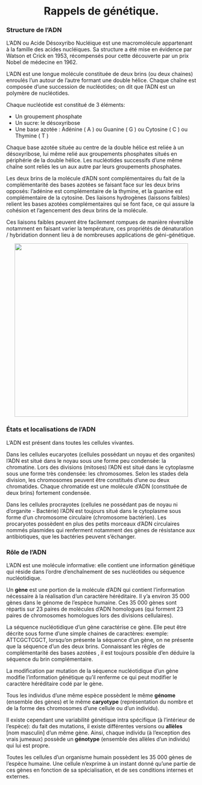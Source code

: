 **<div align="center"><h1>Rappels de génétique.</h1></div>**

### Structure de l’ADN

L’ADN ou Acide Désoxyribo Nucléique est une macromolécule appartenant à la famille des acides nucléiques. Sa structure a été mise en évidence par Watson et Crick en 1953, récompensés pour cette découverte par un prix Nobel de médecine en 1962.

L’ADN est une longue molécule constituée de deux brins (ou deux chaines) enroulés l’un autour de l’autre formant une double hélice. Chaque chaîne est composée d’une succession de nucléotides; on dit que l’ADN est un polymère de nucléotides. 

Chaque nucléotide est constitué de 3 éléments: 

- Un groupement phosphate 
- Un sucre: le désoxyribose
- Une base azotée : Adénine ( A ) ou Guanine ( G ) ou Cytosine ( C ) ou Thymine ( T )

Chaque base azotée située au centre de la double hélice est reliée à un désoxyribose, lui même relié aux groupements phosphates situés en périphérie de la double hélice. Les nucléotides successifs d’une même chaîne sont reliés les un aux autre par leurs groupements phosphates. 

Les deux brins de la molécule d’ADN sont complémentaires du fait de la complémentarité des bases azotées se faisant face sur les deux brins opposés: l’adénine est complémentaire de la thymine, et la guanine est complémentaire de la cytosine. Des liaisons hydrogènes (laissons faibles) relient les bases azotées complémentaires qui se font face, ce qui assure la cohésion et l’agencement des deux brins de la molécule.

Ces liaisons faibles peuvent être facilement rompues de manière réversible notamment en faisant varier  la température, ces propriétés de dénaturation / hybridation donnent lieu à de nombreuses applications de géni-génétique.

<p align="center">

<a href="https://ipfs.io/ipfs/QmPLyTHkUiGngbGLXFkx7QxTxECMsnmpfhhXZhzNpNcrMV">	
<img src="https://ipfs.io/ipfs/QmPLyTHkUiGngbGLXFkx7QxTxECMsnmpfhhXZhzNpNcrMV" height=460>
</a>
</p>


### États et localisations de l’ADN

L’ADN est présent dans toutes les cellules vivantes.

Dans les cellules eucaryotes (cellules possédant un noyau et des organites) l’ADN est situé dans le noyau sous une forme peu condensée: la chromatine. Lors des divisions (mitoses) l’ADN est situé dans le cytoplasme sous une forme très condensée: les chromosomes. Selon les stades dela division, les chromosomes peuvent être constitués d’une ou deux chromatides. Chaque chromatide est une molécule d’ADN (constituée de deux brins) fortement condensée.

Dans les cellules procrayotes (cellules ne possédant pas de noyau ni d’organite - Bactérie) l’ADN est toujours situé dans le cytoplasme sous forme d’un chromosome circulaire (chromosome bactérien). Les procaryotes possèdent en plus des petits morceaux d’ADN circulaires nommés plasmides qui renferment notamment des gènes de résistance aux antibiotiques, que les bactéries peuvent s’échanger.


### Rôle de l’ADN

L’ADN est une molécule informative: elle contient une information génétique qui réside dans l’ordre d’enchaînement de ses nucléotides ou séquence nucléotidique.

Un **gène** est une portion de la molécule d’ADN qui contient l’information nécessaire à la réalisation d’un caractère héréditaire. Il y’a environ 35 000 gènes dans le génome de l’espèce humaine. Ces 35 000 gènes sont répartis sur 23 paires de molécules d’ADN homologues (qui forment 23 paires de chromosomes homologues lors des divisions cellulaires).

La séquence nucléotidique d’un gène caractérise ce gène. Elle peut être décrite sous forme d’une simple chaines de caractères: exemple: ATTCGCTCGCT, lorsqu’on présente la séquence d’un gène, on ne présente que la séquence d’un des deux brins. Connaissant les rêgles de complémentarité des bases azotées , il est toujours possible d’en déduire la séquence du brin complémentaire.

La modification par mutation de la séquence nucléotidique d’un gène modifie l’information génétique qu’il renferme ce qui peut modifier le caractère héréditaire codé par le gène. 

Tous les individus d’une même espèce possèdent le même **génome** (ensemble des gènes) et le même **caryotype** (représentation du nombre et de la forme des chromosomes d’une cellule ou d’un individu). 

Il existe cependant une variabilité génétique intra spécifique (à l’intérieur de l’espèce): du fait des mutations, il existe différentes versions ou **allèles** [nom masculin] d’un même gène. Ainsi, chaque individu (à l’exception des vrais jumeaux) possède un **génotype** (ensemble des allèles d’un individu) qui lui est propre.

Toutes les cellules d’un organisme humain possèdent les 35 000 gènes de l’espèce humaine. Une cellule n’exprime à un instant donné qu’une partie de ces gènes en fonction de sa spécialisation, et de ses conditions internes et externes.
